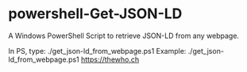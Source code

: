 # powershell-Get-JSON-LD
A Windows PowerShell Script to retrieve JSON-LD from any webpage.

In PS, type: ./get_json-ld_from_webpage.ps1 <URI>
Example: ./get_json-ld_from_webpage.ps1 https://thewho.ch
